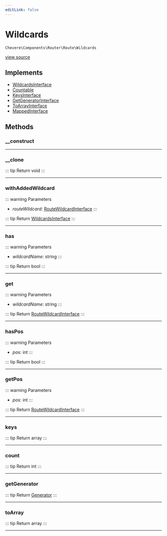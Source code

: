 ```yaml
---
editLink: false
---
```


# Wildcards

`Chevere\Components\Router\Route\Wildcards`

[view source](https://github.com/chevere/chevere/blob/master/src/Chevere/Components/Router/Route/Wildcards.php)

## Implements

- [WildcardsInterface](../../../Interfaces/Router/Route/WildcardsInterface.md)
- [Countable](https://www.php.net/manual/class.countable)
- [KeysInterface](../../../Interfaces/DataStructure/KeysInterface.md)
- [GetGeneratorInterface](../../../Interfaces/DataStructure/GetGeneratorInterface.md)
- [ToArrayInterface](../../../Interfaces/Common/ToArrayInterface.md)
- [MappedInterface](../../../Interfaces/DataStructure/MappedInterface.md)

## Methods

### __construct

---

### __clone

::: tip Return
void
:::

---

### withAddedWildcard

::: warning Parameters
- *routeWildcard*: [RouteWildcardInterface](../../../Interfaces/Router/Route/RouteWildcardInterface.md)
:::

::: tip Return
[WildcardsInterface](../../../Interfaces/Router/Route/WildcardsInterface.md)
:::

---

### has

::: warning Parameters
- *wildcardName*: string
:::

::: tip Return
bool
:::

---

### get

::: warning Parameters
- *wildcardName*: string
:::

::: tip Return
[RouteWildcardInterface](../../../Interfaces/Router/Route/RouteWildcardInterface.md)
:::

---

### hasPos

::: warning Parameters
- *pos*: int
:::

::: tip Return
bool
:::

---

### getPos

::: warning Parameters
- *pos*: int
:::

::: tip Return
[RouteWildcardInterface](../../../Interfaces/Router/Route/RouteWildcardInterface.md)
:::

---

### keys

::: tip Return
array
:::

---

### count

::: tip Return
int
:::

---

### getGenerator

::: tip Return
[Generator](https://www.php.net/manual/class.generator)
:::

---

### toArray

::: tip Return
array
:::

---
